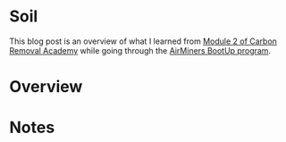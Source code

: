 # Soil

This blog post is an overview of what I learned from [Module 2 of Carbon Removal Academy]() while going through the [AirMiners BootUp program]().

# Overview


# Notes